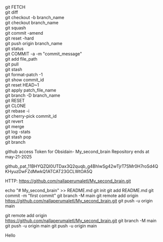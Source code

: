 git FETCH  
git diff  
git checkout -b branch_name  
git checkout branch_name  
git squash  
git commit -amend  
git reset -hard  
git push origin branch_name  
git status  
git COMMIT -a -m "commit_message"  
git add file_path  
git pull  
git stash  
git format-patch -1  
git show commit_id  
git reset HEAD~1  
git apply patch_file_name  
git branch -D branch_name  
git RESET  
git CLONE  
git rebase -i  
git cherry-pick commit_id  
git revert  
git merge  
git log -stats  
git stash pop  
git branch  

  


github access Token for Obsidain- My_second_brain Repository ends at may-21-2025  

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

HTTP: https://github.com/nallaperumaletl/My_second_brain.git

echo "# My_second_brain" >> README.md
git init
git add README.md
git commit -m "first commit"
git branch -M main
git remote add origin https://github.com/nallaperumaletl/My_second_brain.git
git push -u origin main


git remote add origin https://github.com/nallaperumaletl/My_second_brain.git
git branch -M main
git push -u origin main
git push -u origin main

Hello